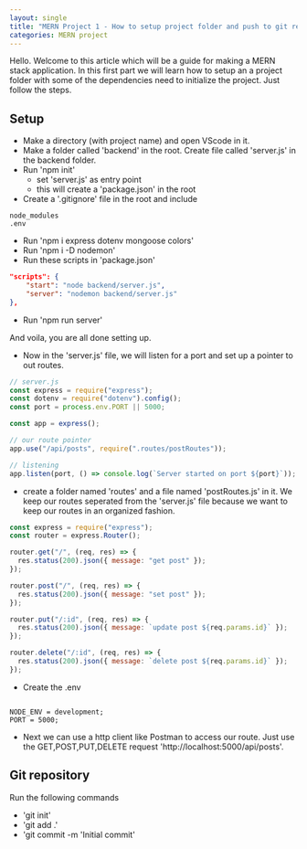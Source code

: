 ```yaml
---
layout: single
title: "MERN Project 1 - How to setup project folder and push to git repository"
categories: MERN project
---
```


Hello. Welcome to this article which will be a guide for making a MERN stack application. In this first part we will learn how to setup an a project folder with some of the dependencies need to initialize the project. Just follow the steps.

## Setup

- Make a directory (with project name) and open VScode in it.
- Make a folder called 'backend' in the root. Create file called 'server.js' in the backend folder.
- Run 'npm init'
  - set 'server.js' as entry point
  - this will create a 'package.json' in the root
- Create a '.gitignore' file in the root and include

```.gitignore
node_modules
.env
```

- Run 'npm i express dotenv mongoose colors'
- Run 'npm i -D nodemon'
- Run these scripts in 'package.json'

```json
"scripts": {
    "start": "node backend/server.js",
    "server": "nodemon backend/server.js"
},
```

- Run 'npm run server'

And voila, you are all done setting up.

- Now in the 'server.js' file, we will listen for a port and set up a pointer to out routes.

```javascript
// server.js
const express = require("express");
const dotenv = require("dotenv").config();
const port = process.env.PORT || 5000;

const app = express();

// our route pointer
app.use("/api/posts", require(".routes/postRoutes"));

// listening
app.listen(port, () => console.log(`Server started on port ${port}`));
```

- create a folder named 'routes' and a file named 'postRoutes.js' in it.
  We keep our routes seperated from the 'server.js' file because we want to keep our routes in an organized fashion.

```javascript
const express = require("express");
const router = express.Router();

router.get("/", (req, res) => {
  res.status(200).json({ message: "get post" });
});

router.post("/", (req, res) => {
  res.status(200).json({ message: "set post" });
});

router.put("/:id", (req, res) => {
  res.status(200).json({ message: `update post ${req.params.id}` });
});

router.delete("/:id", (req, res) => {
  res.status(200).json({ message: `delete post ${req.params.id}` });
});
```

- Create the .env

```.env;

NODE_ENV = development;
PORT = 5000;
```

- Next we can use a http client like Postman to access our route. Just use the GET,POST,PUT,DELETE request 'http://localhost:5000/api/posts'.

## Git repository

Run the following commands

- 'git init'
- 'git add .'
- 'git commit -m 'Initial commit'
